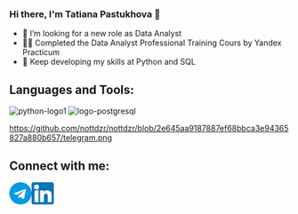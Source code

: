### Hi there, I'm Tatiana Pastukhova 👋

- 🔎 I’m looking for a new role as Data Analyst
- 👩‍🎓 Completed the Data Analyst Professional Training Cours by Yandex Practicum
- 🌱 Keep developing my skills at Python and SQL

## Languages and Tools:
![python-logo1](https://github.com/nottdzr/nottdzr/assets/141838739/63d1d1b3-3c60-433c-b94b-b70ab0564eff)
![logo-postgresql](https://github.com/nottdzr/nottdzr/assets/141838739/bb28f420-e5cd-46d0-ae3a-4cf393c2cf5a)

https://github.com/nottdzr/nottdzr/blob/2e645aa9187887ef68bbca3e94365827a880b657/telegram.png
## Connect with me:
[<img align="left" alt="Telegram" width="40px" src="https://github.com/nottdzr/nottdzr/blob/a28eeb85c8b97fda1017085a228804a7032b61f7/telegram.png" />][telegram]
[<img align="left" alt="LinkedIn" width="40px" src="https://github.com/nottdzr/nottdzr/blob/e869c3d0137d0a54f6653a0f171e73649464b68b/linkedin.png" />][linkedin]

<!--
**nottdzr/nottdzr** is a ✨ _special_ ✨ repository because its `README.md` (this file) appears on your GitHub profile.
-->

[linkedin]: https://www.linkedin.com/in/tatiana-pastukhova-5044aa233/
[telegram]: https://t.me/Nottdzr
